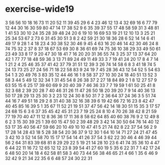 # exercise-wide19
3
56
56
10
18
16
73
11
20
52
11
39
45
29
6
4
23
46
12
13
4
32
69
16
6
77
79
12
44
30
16
30
59
80
47
14
17
38
52
9
6
35
39
37
55
17
48
58
59
31
3
48
81
1
41
53
30
10
24
35
28
39
48
24
20
6
19
10
16
69
53
19
21
12
10
13
3
25
21
25
34
53
67
2
73
6
31
45
30
51
3
8
2
42
59
21
30
18
36
28
6
52
14
14
6
41
49
17
9
28
1
4
18
23
4
30
38
52
30
46
9
45
4
63
16
20
46
14
42
30
46
24
8
74
75
32
2
37
8
37
18
67
53
69
30
8
36
61
69
74
75
36
10
38
29
33
49
50
61
23
49
33
8
17
9
20
47
30
18
41
7
16
20
20
31
36
55
74
3
25
37
13
37
64
20
42
1
77
77
18
48
59
36
3
13
71
89
24
49
11
49
33
3
7
19
41
24
20
17
8
4
7
14
1
21
2
4
25
46
35
37
41
42
37
79
31
51
12
39
3
26
74
14
58
6
8
3
41
18
74
5
24
13
73
25
27
24
56
71
18
22
58
83
9
24
19
7
45
28
36
43
12
54
52
5
54
63
54
1
3
20
49
76
3
83
35
12
44
46
16
1
8
58
37
27
10
30
24
18
40
51
13
52
3
58
3
44
5
49
12
32
34
1
31
45
54
8
26
38
37
2
27
18
84
89
2
1
8
12
27
57
9
63
55
15
6
25
17
39
60
69
9
20
40
39
7
46
36
33
7
7
19
59
1
61
50
25
41
8
32
3
68
2
39
20
28
7
40
46
31
26
11
47
26
50
18
20
39
20
7
9
14
40
36
13
50
17
28
29
13
25
30
3
2
23
12
24
30
8
50
31
7
2
36
64
37
24
36
3
5
51
74
44
16
7
49
51
18
29
2
8
31
40
38
32
16
38
39
6
19
42
66
72
16
23
8
42
47
40
45
85
16
39
5
1
35
67
11
52
21
19
51
37
47
56
42
14
18
30
51
15
35
3
17
57
24
68
15
6
3
6
37
35
45
42
45
31
23
7
19
25
24
8
10
4
70
26
38
42
8
21
59
77
19
70
40
47
11
12
8
36
36
17
11
36
8
58
62
64
85
40
60
38
76
9
2
12
49
8
6
2
3
15
30
39
25
1
39
60
15
47
50
2
39
48
29
3
42
14
30
50
64
76
14
40
12
53
17
35
40
56
47
59
66
20
10
49
10
10
47
41
5
21
74
82
8
22
37
54
56
2
9
17
28
14
28
43
18
5
28
38
54
20
36
37
9
12
30
1
64
10
14
71
27
24
21
47
45
3
42
10
3
52
14
58
70
15
17
17
54
14
41
26
37
54
3
62
22
30
46
4
46
39
44
56
2
64
31
83
39
68
81
8
29
29
22
5
19
21
14
28
10
23
6
41
74
35
36
10
4
47
6
44
22
11
16
72
12
65
12
12
23
8
39
54
41
27
60
19
5
35
6
22
31
7
1
42
17
24
6
48
50
20
14
18
4
62
58
81
58
3
40
73
44
56
38
46
65
21
4
66
1
35
6
46
9
32
42
9
21
34
22
35
6
6
48
57
24
30
22
31
